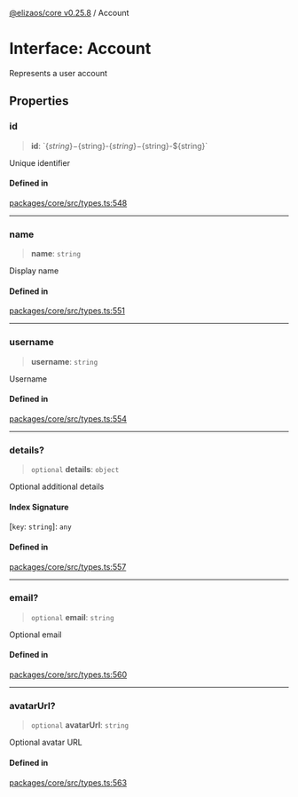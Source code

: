[@elizaos/core v0.25.8](../index.md) / Account

# Interface: Account

Represents a user account

## Properties

### id

> **id**: \`$\{string\}-$\{string\}-$\{string\}-$\{string\}-$\{string\}\`

Unique identifier

#### Defined in

[packages/core/src/types.ts:548](https://github.com/elizaOS/eliza/blob/main/packages/core/src/types.ts#L548)

***

### name

> **name**: `string`

Display name

#### Defined in

[packages/core/src/types.ts:551](https://github.com/elizaOS/eliza/blob/main/packages/core/src/types.ts#L551)

***

### username

> **username**: `string`

Username

#### Defined in

[packages/core/src/types.ts:554](https://github.com/elizaOS/eliza/blob/main/packages/core/src/types.ts#L554)

***

### details?

> `optional` **details**: `object`

Optional additional details

#### Index Signature

 \[`key`: `string`\]: `any`

#### Defined in

[packages/core/src/types.ts:557](https://github.com/elizaOS/eliza/blob/main/packages/core/src/types.ts#L557)

***

### email?

> `optional` **email**: `string`

Optional email

#### Defined in

[packages/core/src/types.ts:560](https://github.com/elizaOS/eliza/blob/main/packages/core/src/types.ts#L560)

***

### avatarUrl?

> `optional` **avatarUrl**: `string`

Optional avatar URL

#### Defined in

[packages/core/src/types.ts:563](https://github.com/elizaOS/eliza/blob/main/packages/core/src/types.ts#L563)
